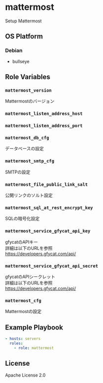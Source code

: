mattermost
=================

Setup Mattermost

OS Platform
-----------------

### Debian

- bullseye

Role Variables
--------------

### `mattermost_version`

Mattermostのバージョン

### `mattermost_listen_address_host`

### `mattermost_listen_address_port`

### `mattermost_db_cfg`

データベースの設定

### `mattermost_smtp_cfg`

SMTPの設定

### `mattermost_file_public_link_salt`

公開リンクのソルト設定

### `mattermost_sql_at_rest_encrypt_key`

SQLの暗号化設定

### `mattermost_service_gfycat_api_key`

gfycatのAPIキー  
詳細は以下のURLを参照  
https://developers.gfycat.com/api/

### `mattermost_service_gfycat_api_secret`

gfycatのAPIシークレット  
詳細は以下のURLを参照  
https://developers.gfycat.com/api/

### `mattermost_cfg`

Mattermostの設定

Example Playbook
--------------

```yaml
- hosts: servers
  roles:
    - role: mattermost
```

License
--------------

Apache License 2.0
